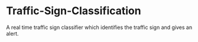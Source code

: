 # Traffic-Sign-Classification
A real time traffic sign classifier which identifies the traffic sign and gives an alert.
